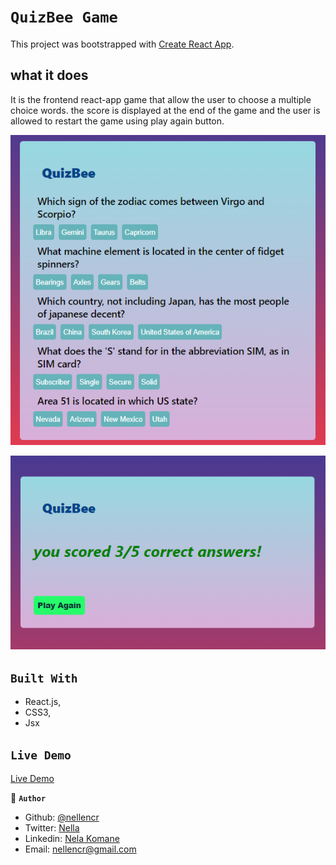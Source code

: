 # `QuizBee Game`

This project was bootstrapped with [Create React App](https://github.com/facebook/create-react-app).


## what it does
It is the frontend react-app game that allow the user to  choose a multiple choice words. the score is displayed at the end of the game and the user is allowed to restart the game using play again button.

![screenshot](src/Components/images/screenQ1.png) 



![screenshot](src/Components/images/screenQ2.png)

## `Built With`

- React.js,
- CSS3,
- Jsx




## `Live Demo`
 [Live Demo](https://sharp-lumiere-f447a7.netlify.app)


👤 **`Author`**

- Github: [@nellencr](https://github.com/nellencr)
- Twitter: [Nella](https://twitter.com/Nella75794271)
- Linkedin: [Nela Komane](https://www.linkedin.com/in/nela-komane-8866b9192/)
- Email: nellencr@gmail.com
